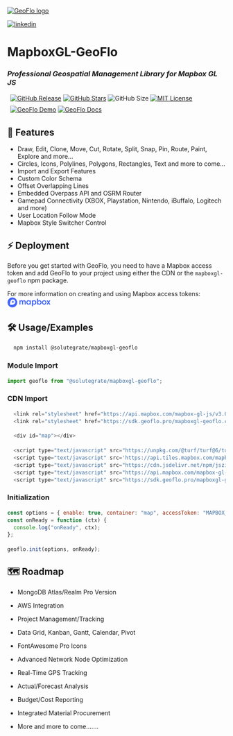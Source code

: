 [<img width="500" alt="GeoFlo logo" src="https://geoflo.s3.amazonaws.com/logos/logo_full_white.png">](https://www.geoflo.pro/)

[![linkedin](https://img.shields.io/badge/linkedin-0A66C2?style=for-the-badge&logo=linkedin&logoColor=white)](https://www.linkedin.com/company/geoflopro/about)

# MapboxGL-GeoFlo

### _Professional Geospatial Management Library for Mapbox GL JS_
<div style="display:block;">
  <p style="display:flex;margin:5px;">
    <a style="margin:2px;" href="https://github.com/solutegrate/mapboxgl-geoflo/pkgs/npm/mapboxgl-geoflo" target="_blank" rel="noopener noreferrer">
      <img src="https://img.shields.io/github/v/release/solutegrate/mapboxgl-geoflo?style=flat&logo=github&label=Release&color=333333" alt="GitHub Release" />
    </a>
    <a style="margin:2px;" href="https://github.com/solutegrate/mapboxgl-geoflo" target="_blank" rel="noopener noreferrer">
      <img src="https://img.shields.io/github/stars/solutegrate/mapboxgl-geoflo?style=flat&logo=github&label=Stars&color=333333" alt="GitHub Stars" />
    </a>
    <a style="margin:2px;">
      <img src="https://img.shields.io/github/size/solutegrate/mapboxgl-geoflo/dist%2Fmapboxgl-geoflo.min.js?style=flat&logo=github&label=Size&color=333333" alt="GitHub Size" />
    </a>
    <a style="margin:2px;" href="https://raw.githubusercontent.com/solutegrate/mapboxgl-geoflo/main/LICENSE" target="_blank" rel="noopener noreferrer">
      <img src="https://img.shields.io/badge/License-MIT-green.svg?style=flat&logo=github&label=License&color=333333" alt="MIT License" />
    </a>
  </p>

  <p style="display:flex;margin:5px;">
    <a style="margin:2px;" href="https://demo.geoflo.pro/" target="_blank" rel="noopener noreferrer">
      <img src="https://img.shields.io/badge/Demo-CLICK_HERE_TO_DEMO-blue.svg?color=d7ef7e&logo=github" alt="GeoFlo Demo" />
    </a>
    <a style="margin:2px;" href="https://docs.geoflo.pro/" target="_blank" rel="noopener noreferrer">
      <img src="https://img.shields.io/badge/Docs-CLICK_HERE_FOR_DOCS-blue.svg?color=6fafdb&logo=github" alt="GeoFlo Docs" />
    </a>
  </p>
</div>

## 🌟 Features

- Draw, Edit, Clone, Move, Cut, Rotate, Split, Snap, Pin, Route, Paint, Explore and more...
- Circles, Icons, Polylines, Polygons, Rectangles, Text and more to come...
- Import and Export Features
- Custom Color Schema
- Offset Overlapping Lines
- Embedded Overpass API and OSRM Router
- Gamepad Connectivity (XBOX, Playstation, Nintendo, iBuffalo, Logitech and more)
- User Location Follow Mode
- Mapbox Style Switcher Control

## ⚡ Deployment

Before you get started with GeoFlo,
you need to have a Mapbox access token and add GeoFlo to your project using either the CDN or the `mapboxgl-geoflo` npm package.

For more information on creating and using Mapbox access tokens:
[<img width="100" alt="Mapbox logo" src="./assets/images/mapbox-logo-blue.png">](https://docs.mapbox.com/accounts/guides/tokens/)

## 🛠️ Usage/Examples

```bash
  npm install @solutegrate/mapboxgl-geoflo
```

### Module Import

```javascript
import geoflo from "@solutegrate/mapboxgl-geoflo";
```

### CDN Import

```javascript
  <link rel="stylesheet" href="https://api.mapbox.com/mapbox-gl-js/v3.0.0-beta.1/mapbox-gl.css">
  <link rel="stylesheet" href="https://sdk.geoflo.pro/mapboxgl-geoflo.css">

  <div id="map"></div>

  <script type="text/javascript" src="https://unpkg.com/@turf/turf@6/turf.min.js"></script>
  <script type="text/javascript" src='https://api.tiles.mapbox.com/mapbox.js/plugins/leaflet-omnivore/v0.3.1/leaflet-omnivore.min.js'></script>
  <script type="text/javascript" src="https://cdn.jsdelivr.net/npm/jszip@3.10.1/dist/jszip.min.js"></script>
  <script type="text/javascript" src="https://api.mapbox.com/mapbox-gl-js/v3.0.0-beta.1/mapbox-gl.js"></script>
  <script type="text/javascript" src="https://sdk.geoflo.pro/mapboxgl-geoflo.min.js"></script>
```

### Initialization

```javascript
const options = { enable: true, container: "map", accessToken: "MAPBOX_TOKEN" };
const onReady = function (ctx) {
  console.log("onReady", ctx);
};

geoflo.init(options, onReady);
```

## 🗺️ Roadmap

- MongoDB Atlas/Realm Pro Version

- AWS Integration

- Project Management/Tracking

- Data Grid, Kanban, Gantt, Calendar, Pivot

- FontAwesome Pro Icons

- Advanced Network Node Optimization

- Real-Time GPS Tracking

- Actual/Forecast Analysis

- Budget/Cost Reporting

- Integrated Material Procurement

- More and more to come.......
